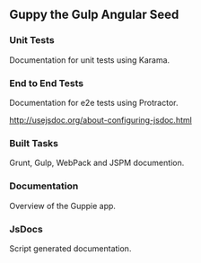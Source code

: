 ## Guppy the Gulp Angular Seed


### Unit Tests

Documentation for unit tests using Karama.

### End to End Tests

Documentation for e2e tests using Protractor.

http://usejsdoc.org/about-configuring-jsdoc.html

### Built Tasks

Grunt, Gulp, WebPack and JSPM documention.

### Documentation

Overview of the Guppie app.

### JsDocs

Script generated documentation.

